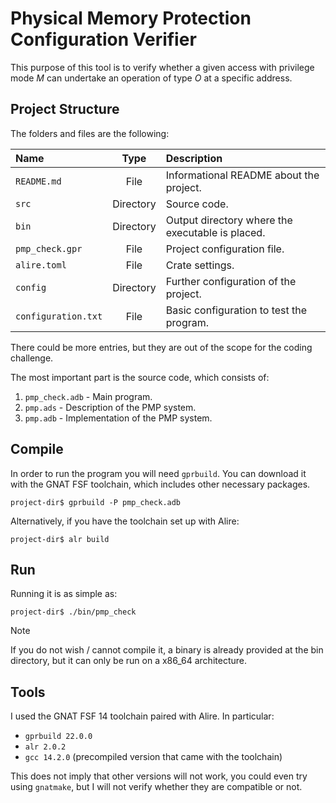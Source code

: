 # Physical Memory Protection Configuration Verifier

This purpose of this tool is to verify whether a given access
with privilege mode _M_ can undertake an operation of type _O_
at a specific address.

## Project Structure

The folders and files are the following:

| Name | Type  | Description |
| :--- | :---: | :---------- |
| `README.md` | File | Informational README about the project. |
| `src` | Directory | Source code. |
| `bin` | Directory | Output directory where the executable is placed. |
| `pmp_check.gpr` | File | Project configuration file. |
| `alire.toml` | File | Crate settings. |
| `config` | Directory | Further configuration of the project. |
| `configuration.txt` | File | Basic configuration to test the program. |
 
There could be more entries, but they are out of the scope for the coding challenge.

The most important part is the source code, which consists of:

1. `pmp_check.adb` - Main program.
2. `pmp.ads` - Description of the PMP system.
3. `pmp.adb` - Implementation of the PMP system.

## Compile

In order to run the program you will need `gprbuild`. You can download it
with the GNAT FSF toolchain, which includes other necessary packages.

```
project-dir$ gprbuild -P pmp_check.adb
```

Alternatively, if you have the toolchain set up with Alire:

```
project-dir$ alr build
```

## Run

Running it is as simple as:

```
project-dir$ ./bin/pmp_check
```

> [!NOTE]
> If you do not wish / cannot compile it, a binary is already provided at the bin directory, but it can only be run on a x86\_64 architecture.

## Tools

I used the GNAT FSF 14 toolchain paired with Alire. In particular:

- `gprbuild 22.0.0`
- `alr 2.0.2`
- `gcc 14.2.0` (precompiled version that came with the toolchain)

This does not imply that other versions will not work, you could even try
using `gnatmake`, but I will not verify whether they are compatible or not.

